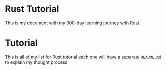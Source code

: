 # Rust Tutorial
This is my document with my 300-day learning journey with Rust.
# Tutorial
This is all of my list for Rust tutorial each one will have a separate `README.md` to explain my thought process

